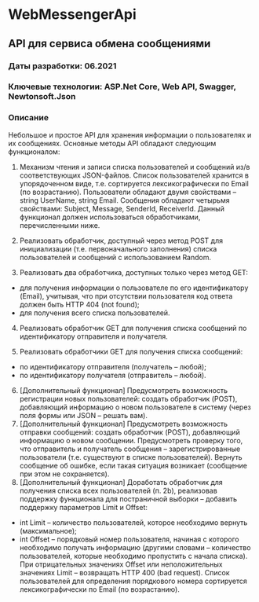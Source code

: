 # WebMessengerApi
## API для сервиса обмена сообщениями

### Даты разработки: 06.2021

### Ключевые технологии: ASP.Net Core, Web API, Swagger, Newtonsoft.Json

### Описание

Небольшое и простое API для хранения информации о пользователях и их сообщениях. 
Основные методы API обладают следующим функционалом:

1. Механизм чтения и записи списка пользователей и сообщений из/в
соответствующих JSON-файлов. Список пользователей хранится в 
упорядоченном виде, т.е. сортируется лексикографически по Email (по возрастанию).
Пользователи обладают двумя свойствами – string UserName, string Email.
Сообщения обладают четырьмя свойствами: Subject, Message, SenderId, ReceiverId.
Данный функционал должен использоваться обработчиками, перечисленными ниже.

2. Реализовать обработчик, доступный через метод POST для 
инициализации (т.е. первоначального заполнения) списка 
пользователей и сообщений с использованием Random.

3. Реализовать два обработчика, доступных только через метод GET:
* для получения информации о пользователе по его идентификатору
(Email), учитывая, что при отсутствии пользователя код ответа должен 
быть HTTP 404 (not found);
* для получения всего списка пользователей.

4. Реализовать обработчик GET для получения списка сообщений по 
идентификатору отправителя и получателя.

5. Реализовать обработчики GET для получения списка сообщений:
* по идентификатору отправителя (получатель – любой); 
* по идентификатору получателя (отправитель – любой).

6. [Дополнительный функционал] Предусмотреть возможность 
регистрации новых пользователей: создать обработчик (POST), 
добавляющий информацию о новом пользователе в систему (через 
поля формы или JSON – решать вам).
7. [Дополнительный функционал] Предусмотреть возможность отправки 
сообщений: создать обработчик (POST), добавляющий информацию о 
новом сообщении. Предусмотреть проверку того, что отправитель и 
получатель сообщения – зарегистрированные пользователи (т.е. 
существуют в списке пользователей). Вернуть сообщение об ошибке, 
если такая ситуация возникает (сообщение при этом не сохраняется).
8. [Дополнительный функционал] Доработать обработчик для получения 
списка всех пользователей (п. 2b), реализовав поддержку функционала 
для постраничной выборки – добавить поддержку параметров Limit и 
Offset:
* int Limit – количество пользователей, которое необходимо вернуть (максимальное);
* int Offset – порядковый номер пользователя, начиная с которого 
необходимо получать информацию (другими словами – количество 
пользователей, которые необходимо пропустить с начала списка).
При отрицательных значениях Offset или неположительных значениях 
Limit – возвращать HTTP 400 (bad request).
Список пользователей для определения порядкового номера 
сортируется лексикографически по Email (по возрастанию).